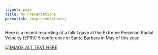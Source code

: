 ```yaml
---
layout: page
title: My Presentations
permalink: /mypresentations/
---
```



Here is a recent recording of a talk I gave at the Extreme Precision Radial Velocity (EPRV) 5 conference in Santa Barbara in May of this year.


[![IMAGE ALT TEXT HERE](../Images/EPRV5_thumbnail.jpeg)](https://www.youtube.com/watch?v=P5C0HTQ7u4o&list=PLq42jMolsTGAtRPLYiEM7qoWsqNFm5LED&index=60)
